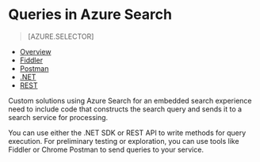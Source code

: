 <properties
	pageTitle="Queries in Azure Search | Microsoft Azure | Hosted cloud search service"
	description="Build a search query in Azure search and use search parameters to filter, sort, and facet search results."
	services="search"
	documentationCenter=""
	authors="HeidiSteen"
	manager="mblythe"
	editor=""
    tags="azure-portal"/>

<tags
	ms.service="search"
	ms.devlang="na"
	ms.workload="search"
	ms.topic="get-started-article"
	ms.tgt_pltfrm="na"
	ms.date="11/10/2015"
	ms.author="heidist"/>

# Queries in Azure Search
> [AZURE.SELECTOR]
- [Overview](search-query-overview.md)
- [Fiddler](search-fiddler.md)
- [Postman](search-chrome-postman.md)
- [.NET](search-query-dotnet.md)
- [REST](search-query-rest-api.md)

Custom solutions using Azure Search for an embedded search experience need to include code that constructs the search query and sends it to a search service for processing.

You can use either the .NET SDK or REST API to write methods for query execution. For preliminary testing or exploration, you can use tools like Fiddler or Chrome Postman to send queries to your service.
